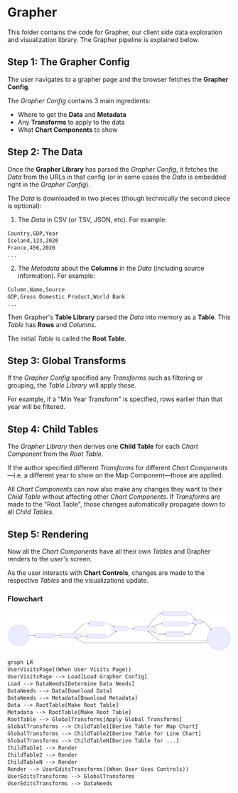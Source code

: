 # Grapher

This folder contains the code for Grapher, our client side data exploration and visualization library. The Grapher pipeline is explained below.

## Step 1: The Grapher Config

The user navigates to a grapher page and the browser fetches the **Grapher Config**.

The _Grapher Config_ contains 3 main ingredients:

-   Where to get the **Data** and **Metadata**
-   Any **Transforms** to apply to the data
-   What **Chart Components** to show

## Step 2: The Data

Once the **Grapher Library** has parsed the _Grapher Config_, it fetches the _Data_ from the URLs in that config (or in some cases the _Data_ is embedded right in the _Grapher Config_).

The _Data_ is downloaded in two pieces (though technically the second piece is optional):

1. The _Data_ in CSV (or TSV, JSON, etc). For example:

```
Country,GDP,Year
Iceland,123,2020
France,456,2020
...
```

2. The _Metadata_ about the **Columns** in the _Data_ (including source information). For example:

```
Column,Name,Source
GDP,Gross Domestic Product,World Bank
...
```

Then Grapher's **Table Library** parsed the _Data_ into memory as a **Table**. This _Table_ has **Rows** and _Columns_.

The initial _Table_ is called the **Root Table**.

## Step 3: Global Transforms

If the _Grapher Config_ specified any _Transforms_ such as filtering or grouping, the _Table Library_ will apply those.

For example, if a "Min Year Transform" is specified, rows earlier than that year will be filtered.

## Step 4: Child Tables

The _Grapher Library_ then derives one **Child Table** for each _Chart Component_ from the _Root Table_.

If the author specified different _Transforms_ for different _Chart Components_—i.e. a different year to show on the Map Component—those are applied.

All _Chart Components_ can now also make any changes they want to their _Child Table_ without affecting other _Chart Components_. If _Transforms_ are
made to the "Root Table", those changes automatically propagate down to all _Child Tables_.

## Step 5: Rendering

Now all the _Chart Components_ have all their own _Tables_ and Grapher renders to the user's screen.

As the user interacts with **Chart Controls**, changes are made to the respective _Tables_ and the visualizations update.

### Flowchart

<img src="readme.svg">

```mermaid
graph LR
UserVisitsPage((When User Visits Page))
UserVisitsPage --> Load[Load Grapher Config]
Load --> DataNeeds[Determine Data Needs]
DataNeeds --> Data[Download Data]
DataNeeds --> Metadata[Download Metadata]
Data --> RootTable[Make Root Table]
Metadata --> RootTable[Make Root Table]
RootTable --> GlobalTransforms[Apply Global Transforms]
GlobalTransforms --> ChildTable1[Derive Table for Map Chart]
GlobalTransforms --> ChildTable2[Derive Table for Line Chart]
GlobalTransforms --> ChildTableN[Derive Table for ...]
ChildTable1 --> Render
ChildTable2 --> Render
ChildTableN --> Render
Render --> UserEditsTransforms((When User Uses Controls))
UserEditsTransforms --> GlobalTransforms
UserEditsTransforms --> DataNeeds
```

